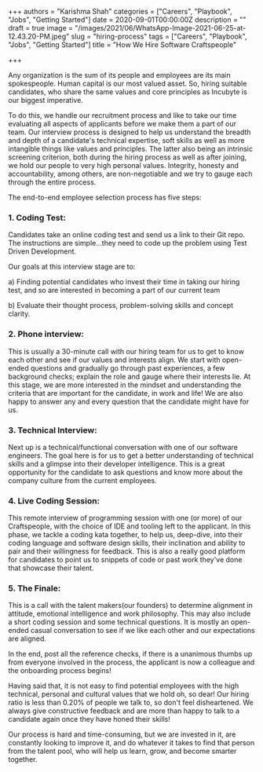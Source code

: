 +++
authors = "Karishma Shah"
categories = ["Careers", "Playbook", "Jobs", "Getting Started"]
date = 2020-09-01T00:00:00Z
description = ""
draft = true
image = "/images/2021/06/WhatsApp-Image-2021-06-25-at-12.43.20-PM.jpeg"
slug = "hiring-process"
tags = ["Careers", "Playbook", "Jobs", "Getting Started"]
title = "How We Hire Software Craftspeople"

+++


Any organization is the sum of its people and employees are its main spokespeople. Human capital is our most valued asset. So, hiring suitable candidates, who share the same values and core principles as Incubyte is our biggest imperative.

To do this, we handle our recruitment process and like to take our time evaluating all aspects of applicants before we make them a part of our team. Our interview process is designed to help us understand the breadth and depth of a candidate's technical expertise, soft skills as well as more intangible things like values and principles. The latter also being an intrinsic screening criterion, both during the hiring process as well as after joining, we hold our people to very high personal values. Integrity, honesty and accountability, among others, are non-negotiable and we try to gauge each through the entire process.

The end-to-end employee selection process has five steps:

### 1. Coding Test:

Candidates take an online coding test and send us a link to their Git repo. The instructions are simple…they need to code up the problem using Test Driven Development.

Our goals at this interview stage are to:

a) Finding potential candidates who invest their time in taking our hiring test, and so are interested in becoming a part of our current team

b) Evaluate their thought process, problem-solving skills and concept clarity.

### 2. Phone interview:

This is usually a 30-minute call with our hiring team for us to get to know each other and see if our values and interests align. We start with open-ended questions and gradually go through past experiences, a few background checks; explain the role and gauge where their interests lie. At this stage, we are more interested in the mindset and understanding the criteria that are important for the candidate, in work and life! We are also happy to answer any and every question that the candidate might have for us.

### 3. Technical Interview:

Next up is a technical/functional conversation with one of our software engineers. The goal here is for us to get a better understanding of technical skills and a glimpse into their developer intelligence. This is a great opportunity for the candidate to ask questions and know more about the company culture from the current employees.

### 4. Live Coding Session:

This remote interview of programming session with one (or more) of our Craftspeople, with the choice of IDE and tooling left to the applicant. In this phase, we tackle a coding kata together, to help us, deep-dive, into their coding language and software design skills, their inclination and ability to pair and their willingness for feedback. This is also a really good platform for candidates to point us to snippets of code or past work they've done that showcase their talent.

### 5. The Finale:

This is a call with the talent makers(our founders) to determine alignment in attitude, emotional intelligence and work philosophy. This may also include a short coding session and some technical questions. It is mostly an open-ended casual conversation to see if we like each other and our expectations are aligned.

In the end, post all the reference checks, if there is a unanimous thumbs up from everyone involved in the process, the applicant is now a colleague and the onboarding process begins!

Having said that, it is not easy to find potential employees with the high technical, personal and cultural values that we hold oh, so dear! Our hiring ratio is less than 0.20% of people we talk to, so don't feel disheartened. We always give constructive feedback and are more than happy to talk to a candidate again once they have honed their skills!

Our process is hard and time-consuming, but we are invested in it, are constantly looking to improve it, and do whatever it takes to find that person from the talent pool, who will help us learn, grow, and become smarter together.



